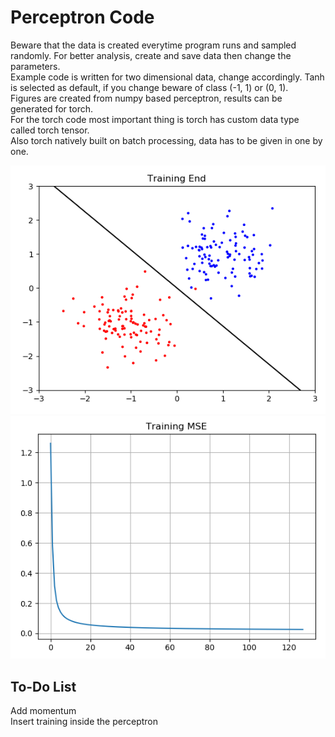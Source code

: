 # Perceptron Code

Beware that the data is created everytime program runs and sampled randomly. For better analysis, create and save data then change the parameters.   
Example code is written for two dimensional data, change accordingly.
Tanh is selected as default, if you change beware of class (-1, 1) or (0, 1).  
Figures are created from numpy based perceptron, results can be generated for torch.  
For the torch code most important thing is torch has custom data type called torch tensor.  
Also torch natively built on batch processing, data has to be given in one by one.  

![Training End](training_end.PNG)
![MSE](perceptron_training_mse.PNG)

## To-Do List

Add momentum  
Insert training inside the perceptron
